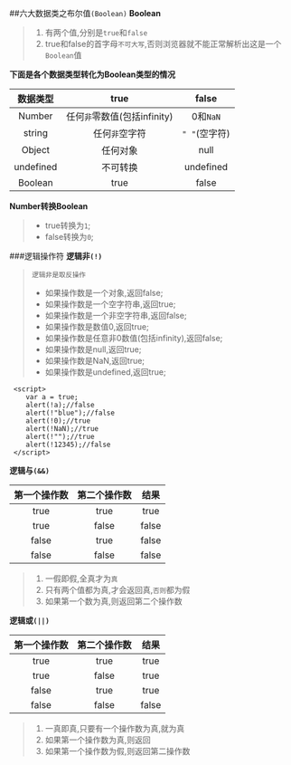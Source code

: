 ##六大数据类之布尔值`(Boolean)`
**Boolean**
> 1. 有两个值,分别是`true`和`false`
> 2. true和false的首字母`不可大写`,否则浏览器就不能正常解析出这是一个`Boolean`值

**下面是各个数据类型转化为Boolean类型的情况**

| 数据类型      |     true |   false   |
| :--------: | :--------:| :------: |
| Number    |    任何`非`零数值(包括infinity) | 0和`NaN`  |
| string | 任何`非`空字符| `" "`(空字符) |
| Object | 任何对象 | null |
| undefined | 不可转换 | undefined |
| Boolean | true | false | 


**Number转换Boolean**

>+ true转换为`1`;
>+ false转换为`0`;

###逻辑操作符
**逻辑非`(!)`**
>`逻辑非是取反操作`
> + 如果操作数是一个对象,返回false;
> + 如果操作数是一个空字符串,返回true;
> + 如果操作数是一个非空字符串,返回false;
> + 如果操作数是数值0,返回true;
> + 如果操作数是任意非0数值(包括infinity),返回false;
> + 如果操作数是null,返回true;
> + 如果操作数是NaN,返回true;
> + 如果操作数是undefined,返回true;


     <script>
		var a = true;
	    alert(!a);//false
	    alert(!"blue");//false
	    alert(!0);//true
	    alert(!NaN);//true
	    alert(!"");//true
	    alert(!12345);//false
	 </script>

**逻辑与`(&&)`**

| 第一个操作数      |     第二个操作数 |   结果   |
| :--------: | :--------:| :------: |
| true    |   true |  true  |
| true | false | false|
| false | true | false | 
| false | false | false |

>1. 一假即假,全真才为`真`
>2. 只有两个值都为真,才会返回真,`否则`都为假
>3. 如果第一个数为真,则返回第二个操作数

**逻辑或`(||)`**

| 第一个操作数      |     第二个操作数 |   结果   |
| :--------: | :--------:| :------: |
| true    |   true |  true  |
| true | false | true | 
| false | true | true|
|false | false | false | 

> 1. 一真即真,只要有一个操作数为真,就为真
> 2. 如果第一个操作数为真,则返回
>3. 如果第一个操作数为假,则返回第二操作数


    
    


